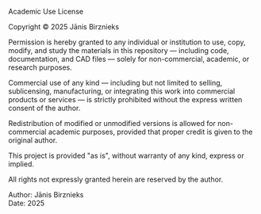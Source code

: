 Academic Use License

Copyright © 2025 Jānis Birznieks

Permission is hereby granted to any individual or institution to use, copy, modify, and study the materials in this repository — including code, documentation, and CAD files — solely for non-commercial, academic, or research purposes.

Commercial use of any kind — including but not limited to selling, sublicensing, manufacturing, or integrating this work into commercial products or services — is strictly prohibited without the express written consent of the author.

Redistribution of modified or unmodified versions is allowed for non-commercial academic purposes, provided that proper credit is given to the original author.

This project is provided "as is", without warranty of any kind, express or implied.

All rights not expressly granted herein are reserved by the author.

Author: Jānis Birznieks  
Date: 2025
